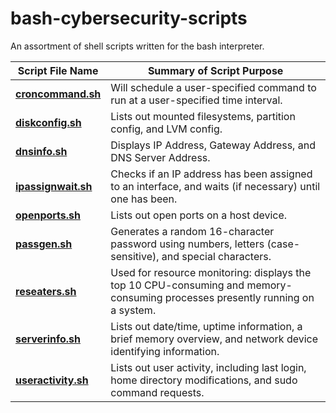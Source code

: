 # bash-cybersecurity-scripts
  
An assortment of shell scripts written for the bash interpreter.  
  
| Script File Name | Summary of Script Purpose |  
| ---------- | ---------- |  
| [**croncommand.sh**](https://github.com/chaseofthejungle/shell-networking-scripts/blob/main/scripts/croncommand.sh) | Will schedule a user-specified command to run at a user-specified time interval.  
| [**diskconfig.sh**](https://github.com/chaseofthejungle/shell-networking-scripts/blob/main/scripts/diskconfig.sh) | Lists out mounted filesystems, partition config, and LVM config.  
| [**dnsinfo.sh**](https://github.com/chaseofthejungle/shell-networking-scripts/blob/main/scripts/dnsinfo.sh) | Displays IP Address, Gateway Address, and DNS Server Address.  
| [**ipassignwait.sh**](https://github.com/chaseofthejungle/shell-networking-scripts/blob/main/scripts/ipassignwait.sh) | Checks if an IP address has been assigned to an interface, and waits (if necessary) until one has been.  
| [**openports.sh**](https://github.com/chaseofthejungle/shell-networking-scripts/blob/main/scripts/openports.sh) | Lists out open ports on a host device.  
| [**passgen.sh**](https://github.com/chaseofthejungle/shell-networking-scripts/blob/main/scripts/passgen.sh) | Generates a random 16-character password using numbers, letters (case-sensitive), and special characters.  
| [**reseaters.sh**](https://github.com/chaseofthejungle/shell-networking-scripts/blob/main/scripts/reseaters.sh) | Used for resource monitoring: displays the top 10 CPU-consuming and memory-consuming processes presently running on a system.  
| [**serverinfo.sh**](https://github.com/chaseofthejungle/shell-networking-scripts/blob/main/scripts/serverinfo.sh) | Lists out date/time, uptime information, a brief memory overview, and network device identifying information.  
| [**useractivity.sh**](https://github.com/chaseofthejungle/shell-networking-scripts/blob/main/scripts/useractivity.sh) | Lists out user activity, including last login, home directory modifications, and sudo command requests.
